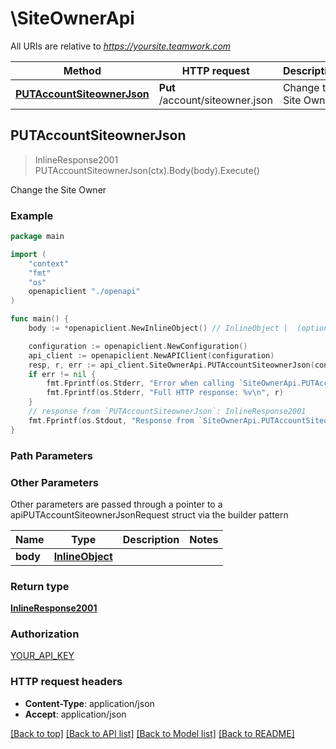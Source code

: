 # \SiteOwnerApi

All URIs are relative to *https://yoursite.teamwork.com*

Method | HTTP request | Description
------------- | ------------- | -------------
[**PUTAccountSiteownerJson**](SiteOwnerApi.md#PUTAccountSiteownerJson) | **Put** /account/siteowner.json | Change the Site Owner



## PUTAccountSiteownerJson

> InlineResponse2001 PUTAccountSiteownerJson(ctx).Body(body).Execute()

Change the Site Owner



### Example

```go
package main

import (
    "context"
    "fmt"
    "os"
    openapiclient "./openapi"
)

func main() {
    body := *openapiclient.NewInlineObject() // InlineObject |  (optional)

    configuration := openapiclient.NewConfiguration()
    api_client := openapiclient.NewAPIClient(configuration)
    resp, r, err := api_client.SiteOwnerApi.PUTAccountSiteownerJson(context.Background()).Body(body).Execute()
    if err != nil {
        fmt.Fprintf(os.Stderr, "Error when calling `SiteOwnerApi.PUTAccountSiteownerJson``: %v\n", err)
        fmt.Fprintf(os.Stderr, "Full HTTP response: %v\n", r)
    }
    // response from `PUTAccountSiteownerJson`: InlineResponse2001
    fmt.Fprintf(os.Stdout, "Response from `SiteOwnerApi.PUTAccountSiteownerJson`: %v\n", resp)
}
```

### Path Parameters



### Other Parameters

Other parameters are passed through a pointer to a apiPUTAccountSiteownerJsonRequest struct via the builder pattern


Name | Type | Description  | Notes
------------- | ------------- | ------------- | -------------
 **body** | [**InlineObject**](InlineObject.md) |  | 

### Return type

[**InlineResponse2001**](InlineResponse2001.md)

### Authorization

[YOUR_API_KEY](../README.md#YOUR_API_KEY)

### HTTP request headers

- **Content-Type**: application/json
- **Accept**: application/json

[[Back to top]](#) [[Back to API list]](../README.md#documentation-for-api-endpoints)
[[Back to Model list]](../README.md#documentation-for-models)
[[Back to README]](../README.md)

